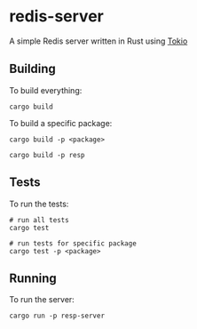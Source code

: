 # redis-server

A simple Redis server written in Rust using [Tokio](https://tokio.rs/)

## Building

To build everything:

```shell
cargo build
```

To build a specific package:

```shell
cargo build -p <package>

cargo build -p resp
```

## Tests

To run the tests:

```shell
# run all tests
cargo test

# run tests for specific package
cargo test -p <package>
```

## Running

To run the server:

```shell
cargo run -p resp-server
```

